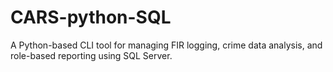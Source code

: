 # CARS-python-SQL
A Python-based CLI tool for managing FIR logging, crime data analysis, and role-based reporting using SQL Server.

